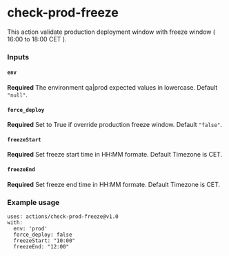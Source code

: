 # check-prod-freeze

This action validate production deployment window with freeze window ( 16:00 to 18:00 CET ).

### Inputs

#### `env`

**Required** The environment qa|prod expected values in lowercase. Default `"null"`.

#### `force_deploy`

**Required** Set to True if override production freeze window. Default `"false"`.

#### `freezeStart`

**Required** Set freeze start time in HH:MM formate. Default Timezone is CET.

#### `freezeEnd`

**Required**  Set freeze end time in HH:MM formate. Default Timezone is CET.

### Example usage
```
uses: actions/check-prod-freeze@v1.0
with:
  env: 'prod'
  force_deploy: false
  freezeStart: "10:00"
  freezeEnd: "12:00"
```
